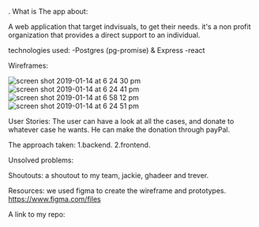  . What is The app about: 
 
 A web application that target indvisuals, to get their needs.  it's a non profit organization that provides a direct support to an individual. 
 
 technologies used:
 -Postgres (pg-promise) & Express
 -react
 
Wireframes:

![screen shot 2019-01-14 at 6 24 30 pm](https://user-images.githubusercontent.com/44443628/51123320-e3bdb880-182c-11e9-95f4-5efd7ec5c550.png)
![screen shot 2019-01-14 at 6 24 41 pm](https://user-images.githubusercontent.com/44443628/51123388-06e86800-182d-11e9-90af-518bcf5812b0.png)
![screen shot 2019-01-14 at 6 58 12 pm](https://user-images.githubusercontent.com/44443628/51124034-5f6c3500-182e-11e9-9fdd-7e88190d789c.png)
![screen shot 2019-01-14 at 6 24 51 pm](https://user-images.githubusercontent.com/44443628/51123437-21badc80-182d-11e9-95ca-5a49ac852495.png)

User Stories:
The user can have a look at all the cases, and donate to whatever case he wants. He can make the donation through payPal.

The approach taken:
1.backend.
2.frontend.


Unsolved problems:

Shoutouts:
a shoutout to my team, jackie, ghadeer and trever.

Resources:
we used figma to create the wireframe and prototypes.
https://www.figma.com/files 

A link to my repo:
